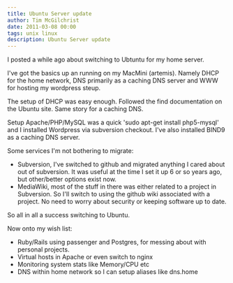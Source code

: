 ```yaml
---
title: Ubuntu Server update
author: Tim McGilchrist
date: 2011-03-08 00:00
tags: unix linux
description: Ubuntu Server update
---
```


I posted a while ago about switching to Ubtuntu for my home server.

I've got the basics up an running on my MacMini (artemis). Namely DHCP for the
home network, DNS primarily as a caching DNS server and WWW for hosting my
wordpress steup.

The setup of DHCP was easy enough. Followed the find documentation on the Ubuntu
site. Same story for a caching DNS.

Setup Apache/PHP/MySQL was a quick 'sudo apt-get install php5-mysql' and I
installed Wordpress via subversion checkout. I've also installed BIND9 as a
caching DNS server.

Some services I'm not bothering to migrate:

 * Subversion, I've switched to github and migrated anything I cared about out of
   subversion. It was useful at the time I set it up 6 or so years ago, but other/better
   options exist now.
 * MediaWiki, most of the stuff in there was either related to a project in Subversion.
   So I'll switch to using the github wiki associated with a project. No need to worry
   about security or keeping software up to date.

So all in all a success switching to Ubuntu.

Now onto my wish list:

 * Ruby/Rails using passenger and Postgres, for messing about with personal projects.
 * Virtual hosts in Apache or even switch to nginx
 * Monitoring system stats like Memory/CPU etc
 * DNS within home network so I can setup aliases like dns.home
